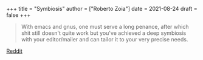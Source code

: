 +++
title = "Symbiosis"
author = ["Roberto Zoia"]
date = 2021-08-24
draft = false
+++

> With emacs and gnus, one must serve a long penance, after which shit still doesn't quite work but you've achieved a deep symbiosis with your editor/mailer and can tailor it to your very precise needs.

[Reddit](https://www.reddit.com/r/emacs/comments/ebite6/mu4e%5Fvs%5Fgnus%5Fvs%5Fnotmuch%5Ffor%5Femacs%5Femail/fb5q9df?utm%5Fsource=share&utm%5Fmedium=web2x&context=3)
